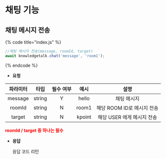 # 채팅 기능

## 채팅 메시지 전송

{% code title="index.js" %}
```javascript
//채팅 메시지 전송(message, roomId, target)
await knowledgetalk.chat('message', 'room1');
```
{% endcode %}

- **요청**

| 파라미터 |  타입  | 필수 여부 |  예시  |            설명            |
| :------: | :----: | :-------: | :----: | :------------------------: |
| message  | string |     Y     | hello  |        채팅 메시지         |
|  roomId  | string |     N     | room1  | 해당 ROOM ID로 메시지 전송 |
|  target  | string |     N     | kpoint | 해당 USER 에게 메시지 전송 |

<span style="color:red">**roomId / target 중 하나는 필수**</span>

- **응답**

  응답 코드 리턴